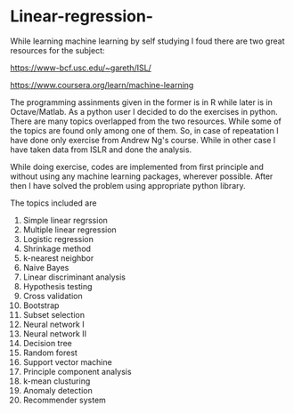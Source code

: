 # Linear-regression-

While learning machine learning by self studying I foud there are two great resources for the subject: 

https://www-bcf.usc.edu/~gareth/ISL/

https://www.coursera.org/learn/machine-learning

The programming assinments given in the former is in R while later is in Octave/Matlab. 
As a python user I decided to do the exercises in python. There are many topics overlapped from the two resources. 
While some of the topics are found only among one of them. So, in case of repeatation I have done only exercise from 
Andrew Ng's course. While in other case I have taken data from ISLR and done the analysis. 

While doing exercise, codes are implemented from first principle and without using any machine learning packages, wherever 
possible. After then I have solved the problem using appropriate python library. 

The topics included are 

01. Simple linear regrssion 
02. Multiple linear regression 
03. Logistic regression
04. Shrinkage method 
05. k-nearest neighbor 
06. Naive Bayes
07. Linear discriminant analysis 
08. Hypothesis testing 
09. Cross validation 
10. Bootstrap 
11. Subset selection 
12. Neural network I
13. Neural network II
14. Decision tree 
15. Random forest 
16. Support vector machine
17. Principle component analysis  
18. k-mean clusturing 
19. Anomaly detection 
20. Recommender system 

